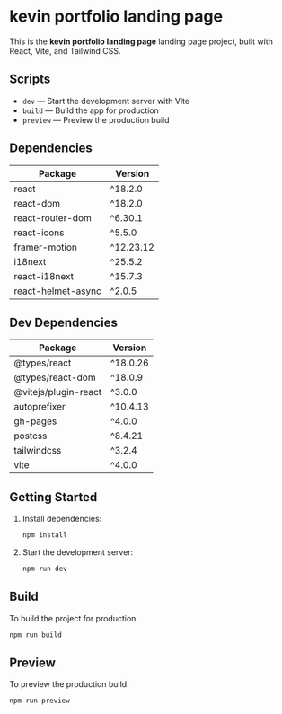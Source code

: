 # kevin portfolio landing page

This is the **kevin portfolio landing page** landing page project, built with React, Vite, and Tailwind CSS.

## Scripts

- `dev` — Start the development server with Vite
- `build` — Build the app for production
- `preview` — Preview the production build

## Dependencies

| Package              | Version    |
|----------------------|-----------|
| react                | ^18.2.0   |
| react-dom            | ^18.2.0   |
| react-router-dom     | ^6.30.1   |
| react-icons          | ^5.5.0    |
| framer-motion        | ^12.23.12 |
| i18next              | ^25.5.2   |
| react-i18next        | ^15.7.3   |
| react-helmet-async   | ^2.0.5    |

## Dev Dependencies

| Package                | Version    |
|------------------------|-----------|
| @types/react           | ^18.0.26  |
| @types/react-dom       | ^18.0.9   |
| @vitejs/plugin-react   | ^3.0.0    |
| autoprefixer           | ^10.4.13  |
| gh-pages               | ^4.0.0    |
| postcss                | ^8.4.21   |
| tailwindcss            | ^3.2.4    |
| vite                   | ^4.0.0    |

## Getting Started

1. Install dependencies:
	```sh
	npm install
	```
2. Start the development server:
	```sh
	npm run dev
	```

## Build

To build the project for production:
```sh
npm run build
```

## Preview

To preview the production build:
```sh
npm run preview
```